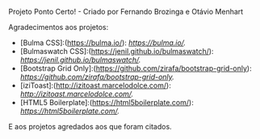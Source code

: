 Projeto Ponto Certo! - Criado por Fernando Brozinga e Otávio Menhart


Agradecimentos aos projetos:

- [Bulma CSS]:(https://bulma.io/): _https://bulma.io/._
- [Bulmaswatch CSS]:(https://jenil.github.io/bulmaswatch/): _https://jenil.github.io/bulmaswatch/._
- [Bootstrap Grid Only]:(https://github.com/zirafa/bootstrap-grid-only): _https://github.com/zirafa/bootstrap-grid-only._
- [iziToast]:(http://izitoast.marcelodolce.com/): _http://izitoast.marcelodolce.com/._
- [HTML5 Boilerplate]:(https://html5boilerplate.com/): _https://html5boilerplate.com/._

E aos projetos agredados aos que foram citados.